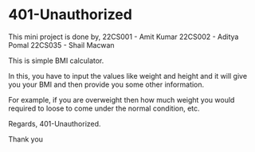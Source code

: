 # 401-Unauthorized

 This mini project is done by,
 22CS001 - Amit Kumar
 22CS002 - Aditya Pomal
 22CS035 - Shail Macwan
 
This is simple BMI calculator.

In this, you have to input the values like weight and height and it will give you your BMI and then provide you some other information.

For example, if you are overweight then how much weight you would required to loose to come under the normal condition, etc.


Regards,
401-Unauthorized.

Thank you